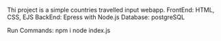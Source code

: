 Thi project is a simple countries travelled input webapp.
FrontEnd: HTML, CSS, EJS
BackEnd: Epress with Node.js
Database: postgreSQL


Run Commands:
    npm i
    node index.js